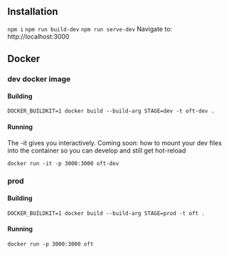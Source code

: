 ## Installation
`npm i`
`npm run build-dev`
`npm run serve-dev`
Navigate to: http://localhost:3000

## Docker
### dev docker image
#### Building
```
DOCKER_BUILDKIT=1 docker build --build-arg STAGE=dev -t oft-dev .
```

#### Running
The -it gives you interactively. Coming soon: how to mount your dev files into the container so you can develop and still get hot-reload
```
docker run -it -p 3000:3000 oft-dev
```

### prod
#### Building
```
DOCKER_BUILDKIT=1 docker build --build-arg STAGE=prod -t oft .
```

#### Running
```
docker run -p 3000:3000 oft
```
